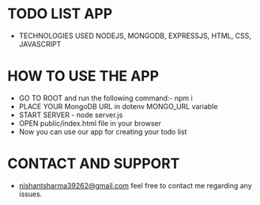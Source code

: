 # TODO LIST APP
- TECHNOLOGIES USED
NODEJS, MONGODB, EXPRESSJS, HTML, CSS, JAVASCRIPT

# HOW TO USE THE APP
- GO TO ROOT and run the following command:- npm i
- PLACE YOUR MongoDB URL in dotenv MONGO_URL variable
- START SERVER - node server.js
- OPEN public/index.html file in your browser
- Now you can use our app for creating your todo list

# CONTACT AND SUPPORT
- nishantsharma39262@gmail.com
feel free to contact me regarding any issues.
